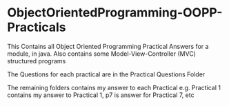 # ObjectOrientedProgramming-OOPP-Practicals

This Contains all Object Oriented Programming Practical Answers for a module, in java. Also contains some Model-View-Controller (MVC) structured programs

The Questions for each practical are in the Practical Questions Folder

The remaining folders contains my answer to each Practical
e.g. Practical 1 contains my answer to Practical 1, p7 is answer for Practical 7, etc
